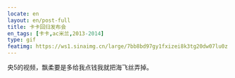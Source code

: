 ```yaml
---
locate: en
layout: en/post-full
title: 卡卡回归发布会
en_tags: [卡卡,ac米兰,2013-2014]
type: gif
featimg: https://ws1.sinaimg.cn/large/7bb8bd97gy1fxizei8k3tg20dw07lu0z.gif
---
```


央5的视频，飘柔要是多给我点钱我就把海飞丝弄掉。